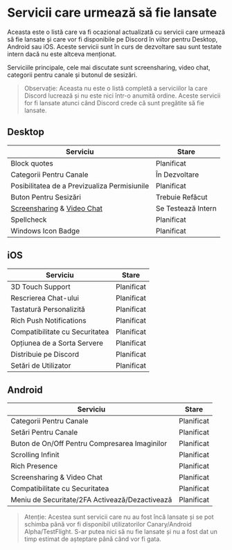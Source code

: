 <!-- TITLE: [RO] Servicii care urmează să fie lansate -->
<!-- SUBTITLE: O scurtă listă a serviciilor care urmează să fie lansate -->

# Servicii care urmează să fie lansate

Aceasta este o listă care va fi ocazional actualizată cu servicii care urmează să fie lansate și care vor fi disponibile pe Discord în viitor pentru Desktop, Android sau iOS. Aceste servicii sunt în curs de dezvoltare sau sunt testate intern dacă nu este altceva menționat.

Serviciile principale, cele mai discutate sunt screensharing, video chat, categorii pentru canale și butonul de sesizări.

> Observație: Aceasta nu este o listă completă a serviciilor la care Discord lucrează și nu este nici într-o anumită ordine. Aceste servicii for fi lansate atunci când Discord crede că sunt pregătite să fie lansate.

## Desktop

| Serviciu                                  | Stare             |
| ---------------------------------------- | ------------------ |
| Block quotes                             | Planificat         |
| Categorii Pentru Canale                  | În Dezvoltare     |
| Posibilitatea de a Previzualiza Permisiunile | Planificat         |
| Buton Pentru Sesizări                    | Trebuie Refăcut    |
| [Screensharing](/screensharing) & [Video Chat](/video-chat) | Se Testează Intern |
| Spellcheck                               | Planificat         |
| Windows Icon Badge                       | Planificat         |

## iOS

| Serviciu                        | Stare     |
| ------------------------------ | ---------- |
| 3D Touch Support               | Planificat |
| Rescrierea Chat-ului           | Planificat |
| Tastatură Personalizită        | Planificat |
| Rich Push Notifications        | Planificat |
| Compatibilitate cu Securitatea | Planificat |
| Opțiunea de a Sorta Servere    | Planificat |
| Distribuie pe Discord          | Planificat |
| Setări de Utilizator           | Planificat |

## Android

| Serviciu                                  | Stare     |
| ---------------------------------------- | ---------- |
| Categorii Pentru Canale                  | Planificat |
| Setări Pentru Canale                     | Planificat |
| Buton de On/Off Pentru Compresarea Imaginilor | Planificat |
| Scrolling Infinit                        | Planificat |
| Rich Presence                            | Planificat |
| Screensharing & Video Chat               | Planificat |
| Compatibilitate cu Securitatea           | Planificat |
| Meniu de Securitate/2FA Activează/Dezactivează | Planificat |

> Atenție: Acestea sunt servicii care nu au fost încă lansate și se pot schimba până vor fi disponibil utilizatorilor Canary/Android Alpha/TestFlight. S-ar putea nici să nu fie lansate și nu a fost dat un timp estimat de așteptare până când vor fi gata.